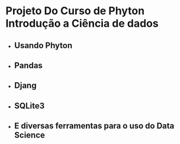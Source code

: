 # Projeto Do Curso de Phyton Introdução a Ciência de dados

- ## Usando Phyton
- ## Pandas
- ## Djang
- ## SQLite3
- ## E diversas ferramentas para o uso do Data Science
